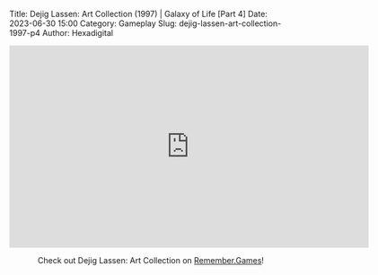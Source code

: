 Title: Dejig Lassen: Art Collection (1997) | Galaxy of Life [Part 4]
Date: 2023-06-30 15:00
Category: Gameplay
Slug: dejig-lassen-art-collection-1997-p4
Author: Hexadigital

<center><iframe src="https://www.youtube.com/embed/IZyxz-3Q9Y4?feature=oembed" allow="accelerometer; autoplay; encrypted-media; gyroscope; picture-in-picture" width="640" height="360" frameborder="0"></iframe>

Check out Dejig Lassen: Art Collection on [Remember.Games](https://remember.games/game/7945/dejig-lassen-art-collection/)!</center>